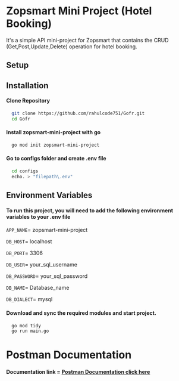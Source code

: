 # Zopsmart Mini Project (Hotel Booking)

It's a simple API mini-project for Zopsmart that contains the CRUD (Get,Post,Update,Delete) operation for hotel booking.

## Setup

## Installation
#### Clone Repository
```bash
  git clone https://github.com/rahulcode751/Gofr.git
  cd Gofr
```
    
#### Install zopsmart-mini-project with go

```bash
  go mod init zopsmart-mini-project
```
#### Go to configs folder and create .env file
```bash
  cd configs
  echo. > "filepath\.env"
```

## Environment Variables

#### To run this project, you will need to add the following environment variables to your .env file

`APP_NAME`= zopsmart-mini-project

`DB_HOST`= localhost

`DB_PORT`= 3306

`DB_USER`= your_sql_username

`DB_PASSWORD`= your_sql_password

`DB_NAME`= Database_name

`DB_DIALECT`= mysql


#### Download and sync the required modules and start project.
```bash
  go mod tidy
  go run main.go
```

# Postman Documentation

#### Documentation link = [Postman Documentation click here](https://documenter.getpostman.com/view/21947736/2s9YkkgNpq )




